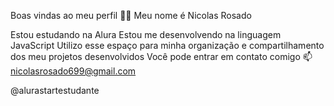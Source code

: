 Boas vindas ao meu perfil 💙💙
Meu nome é Nicolas Rosado

Estou estudando na Alura
Estou me desenvolvendo na linguagem JavaScript
Utilizo esse espaço para minha organização e compartilhamento dos meu projetos desenvolvidos
Você pode entrar em contato comigo 📫
nicolasrosado699@gmail.com

@alurastartestudante
